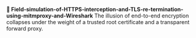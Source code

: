 **📡 Field-simulation-of-HTTPS-interception-and-TLS-re-termination-using-mitmproxy-and-Wireshark**
The illusion of end-to-end encryption collapses under the weight of a trusted root certificate and a transparent forward proxy.
